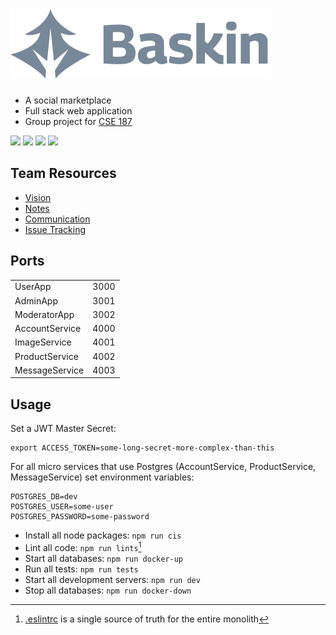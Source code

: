 # ![Baskin](UserApp/public/logo.svg)

- A social marketplace
- Full stack web application
- Group project for [CSE 187](https://courses.engineering.ucsc.edu/courses/cse187)

<img src="https://misc.jorahty.repl.co/slide1.png" height="300">
<img src="https://misc.jorahty.repl.co/slide2.png" height="300">
<img src="https://misc.jorahty.repl.co/slide3.png" height="300">
<img src="https://misc.jorahty.repl.co/slide4.png" height="300">

## Team Resources

- [Vision](https://www.figma.com/file/hkqIc1NAWjC28zoSLmA1uI/Baskin?node-id=0%3A1&t=Ze5xpN8lw7xfEws1-1)
- [Notes](https://docs.google.com/document/d/1zjuPqCsQpCjlhJ7SZhbAtzikMBd1pV0zPKcdK4fmx30)
- [Communication](https://app.slack.com/client/T04HECRSELF/C04KPBEV1U5)
- [Issue Tracking](https://github.com/users/jorahty/projects/2)

## Ports

<table>
<tr><td>UserApp</td><td>3000</td></tr>
<tr><td>AdminApp</td><td>3001</td></tr>
<tr><td>ModeratorApp</td><td>3002</td></tr>
<tr><td>AccountService</td><td>4000</td></tr>
<tr><td>ImageService</td><td>4001</td></tr>
<tr><td>ProductService</td><td>4002</td></tr>
<tr><td>MessageService</td><td>4003</td></tr>
</table>

## Usage

Set a JWT Master Secret:

```
export ACCESS_TOKEN=some-long-secret-more-complex-than-this
```

For all micro services that use Postgres
(AccountService, ProductService, MessageService)
set environment variables:

```
POSTGRES_DB=dev
POSTGRES_USER=some-user
POSTGRES_PASSWORD=some-password
```

- Install all node packages: `npm run cis`
- Lint all code: `npm run lints`[^1]
- Start all databases: `npm run docker-up`
- Run all tests: `npm run tests`
- Start all development servers: `npm run dev`
- Stop all databases: `npm run docker-down`

[^1]: [.eslintrc](https://github.com/jorahty/baskin/blob/main/.eslintrc) is a single source of truth for the entire monolith
